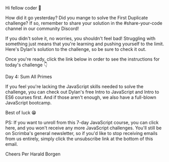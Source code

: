 Hi fellow coder 👋

How did it go yesterday? Did you mange to solve the First Duplicate challenge? If so, remember to share your solution in the #share-your-code channel in our community Discord!

If you didn't solve it, no worries, you shouldn't feel bad! Struggling with something just means that you're learning and pushing yourself to the limit. Here's Dylan's solution to the challenge, so be sure to check it out.

Once you're ready, click the link below in order to see the instructions for today's challenge 👇

Day 4: Sum All Primes

If you feel you're lacking the JavaScript skills needed to solve the challenge, you can check out Dylan's free Intro to JavaScript and Intro to ES6 courses first. And if those aren't enough, we also have a full-blown JavaScript bootcamp.

Best of luck 😁

PS: If you want to unroll from this 7-day JavaScript course, you can click here, and you won't receive any more JavaScript challenges. You'll still be on Scrimba's general newsletter, so if you'd like to stop receiving emails from us entirely, simply click the unsubscribe link at the bottom of this email.

Cheers
Per Harald Borgen
